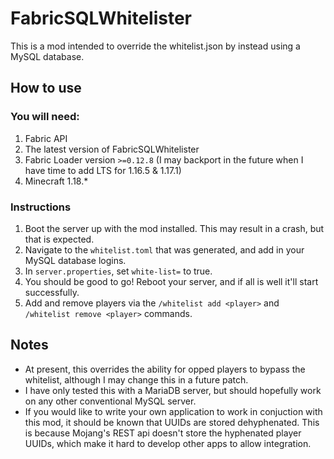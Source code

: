 # FabricSQLWhitelister
This is a mod intended to override the whitelist.json by instead using a MySQL database.

## How to use

### You will need:
1. Fabric API
2. The latest version of FabricSQLWhitelister
3. Fabric Loader version ``>=0.12.8`` (I may backport in the future when I have time to add LTS for 1.16.5 & 1.17.1)
4. Minecraft 1.18.*

### Instructions
1. Boot the server up with the mod installed. This may result in a crash, but that is expected.
2. Navigate to the ``whitelist.toml`` that was generated, and add in your MySQL database logins.
3. In ``server.properties``, set ``white-list=`` to true. 
4. You should be good to go! Reboot your server, and if all is well it'll start successfully.
5. Add and remove players via the ``/whitelist add <player>`` and ``/whitelist remove <player>`` commands.

## Notes
- At present, this overrides the ability for opped players to bypass the whitelist, although I may change this in a future patch.
- I have only tested this with a MariaDB server, but should hopefully work on any other conventional MySQL server.
- If you would like to write your own application to work in conjuction with this mod, it should be known that UUIDs are stored dehyphenated. This is because Mojang's REST api doesn't store the hyphenated player UUIDs, which make it hard to develop other apps to allow integration.
